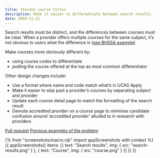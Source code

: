 ```yaml
---
title: Iterate course titles
description: Make it easier to differentiate between search results.
date: 2018-11-21
---
```

Search results must be distinct, and the differences between courses must be clear. When a provider offers multiple courses for the same subject, it’s not obvious to users what the difference is ([see BHSSA example](/images/find-teacher-training/live-launch/search-results.png)).

Make courses more obviously different by:

* using course codes to differentiate
* putting the course offered at the top as most common differentiator

Other design changes include:

* Use a format where name and code match what’s in UCAS Apply
* Make it easier to skip past a provider’s courses by separating subject and provider
* Update each course detail page to match the formatting of the search result
* Demote accredited provider on a course page to minimise candidate confusion around ‘accredited provider’ alluded to in research with providers

[Pull request](https://github.com/DFE-Digital/search-and-compare-ui/pull/286)
[Previous examples of the problem](/publish-teacher-training-courses/what-is-a-course)

{% from "screenshots/macro.njk" import appScreenshots with context %}
{{ appScreenshots({
  items: [{
    text: "Search results",
    img: { src: "search-results.png" }
  }, {
    text: "Course",
    img: { src: "course.png" }
  }]
}) }}

